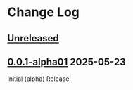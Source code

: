 # Change Log

## [Unreleased]

## [0.0.1-alpha01] 2025-05-23

Initial (alpha) Release

[Unreleased]: https://github.com/fletchmckee/ktjni/compare/0.0.1-alpha01...HEAD
[0.0.1-alpha01]: https://github.com/fletchmckee/ktjni/compare/0.0.1-alpha01

